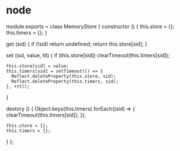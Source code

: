 # node

module.exports = class MemoryStore {
  constructor () {
    this.store = {};
    this.timers = {};
  }

  get (sid) {
    if (!sid) return undefined;
    return this.store[sid];
  }

  set (sid, value, ttl) {
    if (this.store[sid]) clearTimeout(this.timers[sid]);

    this.store[sid] = value;
    this.timers[sid] = setTimeout(() => {
      Reflect.deleteProperty(this.store, sid);
      Reflect.deleteProperty(this.timers, sid);
    }, +ttl);
  }

  destory () {
    Object.keys(this.timers).forEach((sid) => {
      clearTimeout(this.timers[sid]);
    });

    this.store = {};
    this.timers = {};
  }
};